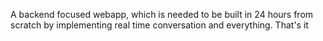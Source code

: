 A backend focused webapp, which is needed to be built in 24 hours from scratch by implementing real time conversation and everything.
That's it